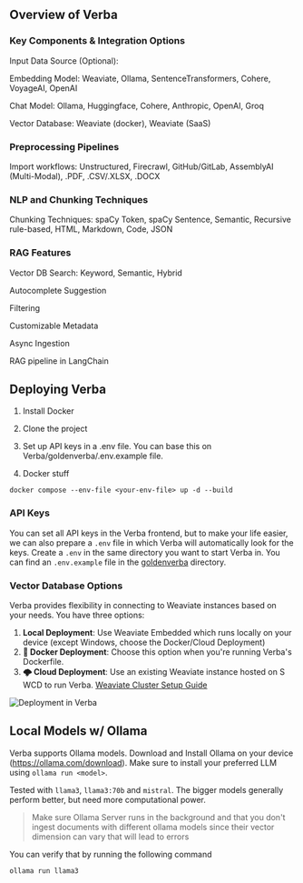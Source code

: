 ## Overview of Verba

### Key Components & Integration Options 

Input Data Source (Optional): 

Embedding Model: Weaviate, Ollama, SentenceTransformers, Cohere, VoyageAI, OpenAI

Chat Model: Ollama, Huggingface, Cohere, Anthropic, OpenAI, Groq

Vector Database: Weaviate (docker), Weaviate (SaaS)

### Preprocessing Pipelines

Import workflows: Unstructured, Firecrawl, GitHub/GitLab, AssemblyAI (Multi-Modal), .PDF, .CSV/.XLSX, .DOCX 

### NLP and Chunking Techniques

Chunking Techniques: spaCy Token, spaCy Sentence, Semantic, Recursive rule-based, HTML, Markdown, Code, JSON

### RAG Features

Vector DB Search: Keyword, Semantic, Hybrid

Autocomplete Suggestion

Filtering

Customizable Metadata

Async Ingestion

RAG pipeline in LangChain


## Deploying Verba

1. Install Docker

2. Clone the project

3. Set up API keys in a .env file.  You can base this on Verba/goldenverba/.env.example file. 

4. Docker stuff


```
docker compose --env-file <your-env-file> up -d --build
```

### API Keys

You can set all API keys in the Verba frontend, but to make your life easier, we can also prepare a `.env` file in which Verba will automatically look for the keys. Create a `.env` in the same directory you want to start Verba in. You can find an `.env.example` file in the [goldenverba](./goldenverba/.env.example) directory.

### Vector Database Options

Verba provides flexibility in connecting to Weaviate instances based on your needs. You have three options:

1. **Local Deployment**: Use Weaviate Embedded which runs locally on your device (except Windows, choose the Docker/Cloud Deployment)
2. **🐳 Docker Deployment**: Choose this option when you're running Verba's Dockerfile.
3. **🌩️ Cloud Deployment**: Use an existing Weaviate instance hosted on S WCD to run Verba. [Weaviate Cluster Setup Guide](https://weaviate.io/developers/wcs/guides/create-instance)

![Deployment in Verba](https://github.com/weaviate/Verba/blob/2.0.0/img/verba_deployment.png)

## Local Models w/ Ollama

Verba supports Ollama models. Download and Install Ollama on your device (https://ollama.com/download). Make sure to install your preferred LLM using `ollama run <model>`.

Tested with `llama3`, `llama3:70b` and `mistral`. The bigger models generally perform better, but need more computational power.

> Make sure Ollama Server runs in the background and that you don't ingest documents with different ollama models since their vector dimension can vary that will lead to errors

You can verify that by running the following command

```
ollama run llama3
```
